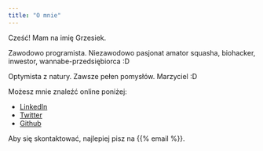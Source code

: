 ```yaml
---
title: "O mnie"
---
```


Cześć! Mam na imię Grzesiek.

Zawodowo programista. Niezawodowo pasjonat amator squasha,
biohacker, inwestor, wannabe-przedsiębiorca :D

Optymista z natury. Zawsze pełen pomysłów. Marzyciel :D

Możesz mnie znaleźć online poniżej:

- [LinkedIn](https://www.linkedin.com/in/rynkowsg/)
- [Twitter](https://twitter.com/rynkowsg)
- [Github](https://github.com/rynkowsg)

Aby się skontaktować, najlepiej pisz na {{% email %}}.
